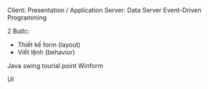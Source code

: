 Client: Presentation / Application
Server: Data Server
Event-Driven Programming

2 Bước:
- Thiết kế form (layout)
- Viết lệnh (behavior)



Java swing tourial point
Winform

UI
